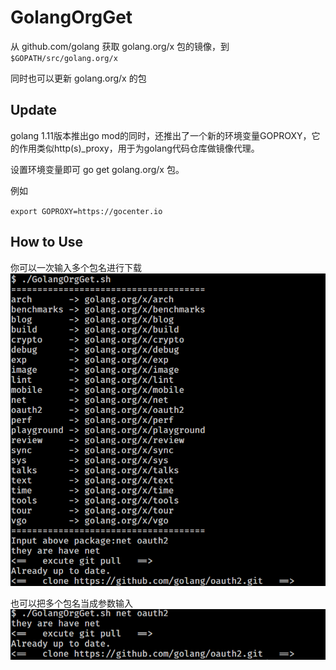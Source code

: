 # GolangOrgGet
从 github.com/golang 获取 golang.org/x 包的镜像，到 `$GOPATH/src/golang.org/x` 

同时也可以更新 golang.org/x 的包

## Update

golang 1.11版本推出go mod的同时，还推出了一个新的环境变量GOPROXY，它的作用类似http(s)_proxy，用于为golang代码仓库做镜像代理。

设置环境变量即可 go get golang.org/x 包。

例如

`export GOPROXY=https://gocenter.io`

## How to Use

你可以一次输入多个包名进行下载
![1](./1.png)


也可以把多个包名当成参数输入
![2](./2.png)



